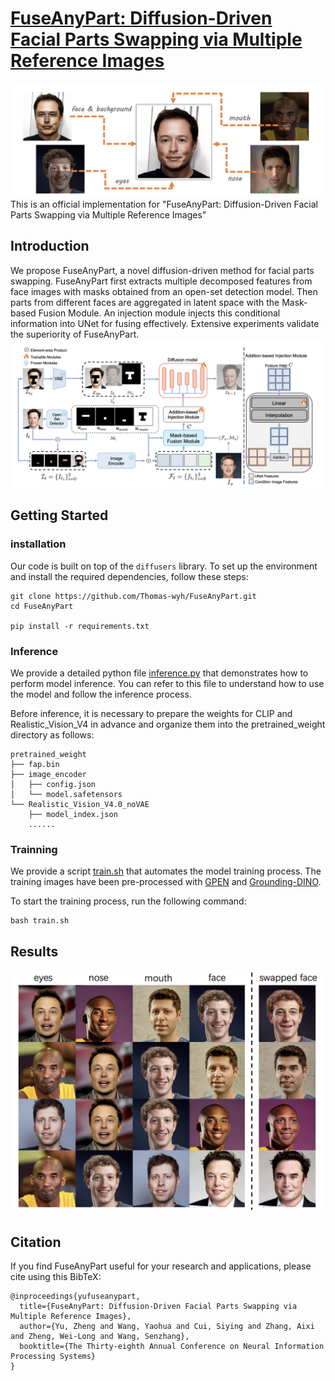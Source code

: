 # [FuseAnyPart: Diffusion-Driven Facial Parts Swapping via Multiple Reference Images](https://arxiv.org/abs/2410.22771)
![FuseAnyPart Overview](assets/demo.png)
This is an official implementation for "FuseAnyPart: Diffusion-Driven Facial Parts Swapping via Multiple Reference Images"
## Introduction
We propose FuseAnyPart, a novel diffusion-driven method for facial parts
swapping. FuseAnyPart first extracts multiple decomposed features from face images with masks
obtained from an open-set detection model. Then parts from different faces are aggregated in latent
space with the Mask-based Fusion Module. An injection module injects this conditional information
into UNet for fusing effectively. Extensive experiments validate the superiority of FuseAnyPart.
![FuseAnyPart Model Architecture](assets/model.png)
## Getting Started

### installation
Our code is built on top of the `diffusers` library. To set up the environment and install the required dependencies, follow these steps:
```shell
git clone https://github.com/Thomas-wyh/FuseAnyPart.git
cd FuseAnyPart

pip install -r requirements.txt
```
### Inference
We provide a detailed python file [inference.py](inference.py) that demonstrates how to perform model inference. You can refer to this file to understand how to use the model and follow the inference process.

Before inference, it is necessary to prepare the weights for CLIP and Realistic_Vision_V4 in advance and organize them into the pretrained_weight directory as follows:

```plaintext
pretrained_weight
├── fap.bin
├── image_encoder
│   ├── config.json
│   └── model.safetensors
└── Realistic_Vision_V4.0_noVAE
    ├── model_index.json
    ......
```

### Trainning
We provide a script [train.sh](train.sh) that automates the model training process. The training images have been pre-processed with [GPEN](https://github.com/yangxy/GPEN) and [Grounding-DINO](https://github.com/IDEA-Research/GroundingDINO).

To start the training process, run the following command:
```shell
bash train.sh
```
## Results
![Results](assets/Results.png)
## Citation
If you find FuseAnyPart useful for your research and applications, please cite using this BibTeX:
```
@inproceedings{yufuseanypart,
  title={FuseAnyPart: Diffusion-Driven Facial Parts Swapping via Multiple Reference Images},
  author={Yu, Zheng and Wang, Yaohua and Cui, Siying and Zhang, Aixi and Zheng, Wei-Long and Wang, Senzhang},
  booktitle={The Thirty-eighth Annual Conference on Neural Information Processing Systems}
}
```